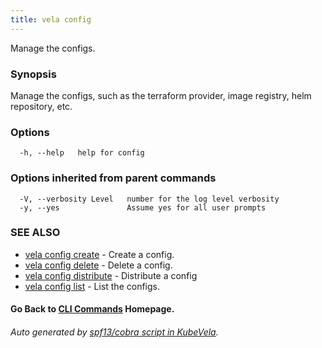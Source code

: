 ```yaml
---
title: vela config
---
```


Manage the configs.

### Synopsis

Manage the configs, such as the terraform provider, image registry, helm repository, etc.

### Options

```
  -h, --help   help for config
```

### Options inherited from parent commands

```
  -V, --verbosity Level   number for the log level verbosity
  -y, --yes               Assume yes for all user prompts
```

### SEE ALSO


* [vela config create](vela_config_create.md)	 - Create a config.
* [vela config delete](vela_config_delete.md)	 - Delete a config.
* [vela config distribute](vela_config_distribute.md)	 - Distribute a config
* [vela config list](vela_config_list.md)	 - List the configs.

#### Go Back to [CLI Commands](vela.md) Homepage.


###### Auto generated by [spf13/cobra script in KubeVela](https://github.com/kubevela/kubevela/tree/master/hack/docgen).
